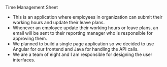 Time Management Sheet

* This is an application where employees in organization can submit their working hours and update their leave plans.
* Whenever an employee update their working hours or leave plans, an email will be sent to their reporting manager who is responsible for approving them.
* We planned to build a single page application so we decided to use Angular for our frontend and Java for handling the API calls.
* We are a team of eight and I am responsible for designing the user interfaces.

